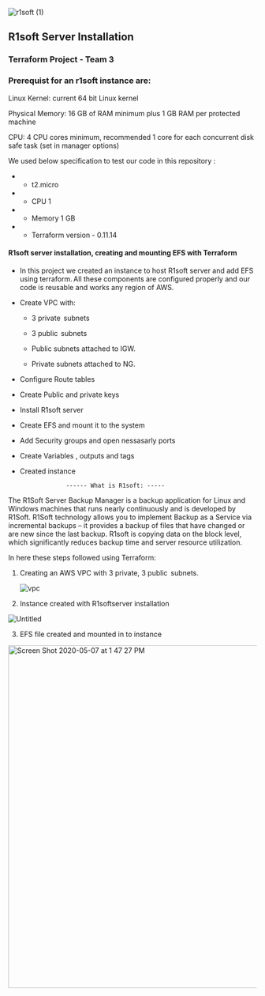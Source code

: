 ![r1soft (1)](https://user-images.githubusercontent.com/63433671/81338592-82010d80-9072-11ea-85a5-cdb4ecd7608d.jpg)

## **R1soft Server Installation**
                          
                          
                          
                          
                          
                          
                          
### Terraform Project - Team 3

### Prerequist for an r1soft instance are:

Linux Kernel: 	current 64 bit Linux kernel 

Physical Memory:  	16 GB of RAM minimum plus 1 GB RAM per protected machine

CPU:          4 CPU cores minimum, recommended 1 core for each concurrent disk safe task (set in manager options)



We used below specification to test our code in this repository  :
-  - t2.micro 
-  - CPU 1
- - Memory 1 GB
-  - Terraform version - 0.11.14




#### R1soft server installation, creating and mounting EFS with Terraform

 * In this project we created an instance to host R1soft server and add EFS using terraform. All these components are configured properly and our code is reusable and works any region of AWS.

*  Create VPC with:
    - 3 private  subnets
    - 3 public   subnets

    - Public subnets attached to IGW.  

    - Private subnets attached to NG.  

* Configure Route tables 
 
* Create Public and private keys 

* Install R1soft server

* Create EFS and mount it to the system

* Add Security groups and open nessasarly ports

* Create Variables , outputs and tags

* Created instance


 


                   ------ What is R1soft: -----
 
 The R1Soft Server Backup Manager is a backup application for Linux and Windows machines that runs nearly continuously and is developed by R1Soft. R1Soft technology allows you to implement Backup as a Service via incremental backups – it provides a backup of files that have changed or are new since the last backup. R1soft is copying data on the block level, which significantly reduces backup time and server resource utilization.



In here these steps followed using Terraform: 

1. Creating an AWS VPC  with 3 private, 3 public  subnets.

   ![vpc](https://user-images.githubusercontent.com/63433671/81337892-5f222980-9071-11ea-850a-628bf0540e01.png)


2. Instance created with R1softserver installation 

![Untitled](https://user-images.githubusercontent.com/63433671/81338832-dc01d300-9072-11ea-86b5-989458b62e6c.png)


3. EFS file created and mounted in to instance


<img width="694" alt="Screen Shot 2020-05-07 at 1 47 27 PM" src="https://user-images.githubusercontent.com/63433671/81339000-22573200-9073-11ea-97c6-5557cbebcdbf.png">

 

